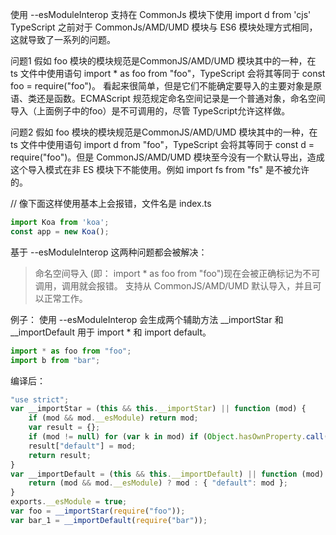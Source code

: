 
使用 --esModuleInterop 支持在 CommonJs 模块下使用 import d from 'cjs'
TypeScript 之前对于 CommonJs/AMD/UMD 模块与 ES6 模块处理方式相同，这就导致了一系列的问题。

问题1
假如 foo 模块的模块规范是CommonJS/AMD/UMD 模块其中的一种，在 ts 文件中使用语句 import * as foo from "foo"，TypeScript 会将其等同于 const foo = require("foo")。
看起来很简单，但是它们不能确定要导入的主要对象是原语、类还是函数。ECMAScript 规范规定命名空间记录是一个普通对象，命名空间导入（上面例子中的foo）是不可调用的，尽管 TypeScript允许这样做。

问题2
假如 foo 模块的模块规范是CommonJS/AMD/UMD 模块其中的一种，在 ts 文件中使用语句 import d from "foo"，TypeScript 会将其等同于 const d = require("foo")。但是 CommonJS/AMD/UMD 模块至今没有一个默认导出，造成这个导入模式在非 ES 模块下不能使用。例如 import fs from "fs" 是不被允许的。

// 像下面这样使用基本上会报错，文件名是 index.ts
```js
import Koa from 'koa';
const app = new Koa();
```
基于 --esModuleInterop 这两种问题都会被解决：

> 命名空间导入 (即： import * as foo from "foo")现在会被正确标记为不可调用，调用就会报错。
> 支持从 CommonJS/AMD/UMD 默认导入，并且可以正常工作。
>
> 
例子：
使用 --esModuleInterop 会生成两个辅助方法 __importStar 和 __importDefault 用于 import * 和 import default。

```js
import * as foo from "foo";
import b from "bar";
```

编译后：

```js
"use strict";
var __importStar = (this && this.__importStar) || function (mod) {
    if (mod && mod.__esModule) return mod;
    var result = {};
    if (mod != null) for (var k in mod) if (Object.hasOwnProperty.call(mod, k)) result[k] = mod[k];
    result["default"] = mod;
    return result;
}
var __importDefault = (this && this.__importDefault) || function (mod) {
    return (mod && mod.__esModule) ? mod : { "default": mod };
}
exports.__esModule = true;
var foo = __importStar(require("foo"));
var bar_1 = __importDefault(require("bar"));
```

